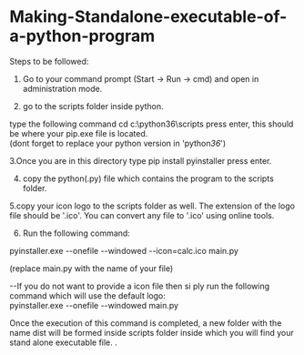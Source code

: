 # Making-Standalone-executable-of-a-python-program

Steps to be followed:<br /> 
1. Go to your command prompt (Start -> Run -> cmd) and open in administration mode.<br /> 

2. go to the scripts folder inside python.<br /> 

type the following command cd c:\python36\scripts press enter, this should be where your pip.exe file is located.<br /> 
(dont forget to replace your python version in 'python*36*')<br /> 

3.Once you are in this directory type pip install pyinstaller press enter.<br /> 

4. copy the python(.py) file which contains the program to the scripts folder.<br /> 

5.copy your icon logo to the scripts folder as well. The extension of the logo file should be '.ico'. You can convert any file to '.ico' using online tools.<br /> 

6. Run the following command:<br /> 

pyinstaller.exe --onefile --windowed --icon=calc.ico main.py<br /> 

(replace main.py with the name of your file)<br /> 

--If you do not want to provide a icon file then si ply run the following command which will use the default logo:<br /> 
pyinstaller.exe --onefile --windowed main.py<br /> 

Once the execution of this command is completed, a new folder with the name dist will be formed inside scripts folder inside which you will find your stand alone executable file.
.
